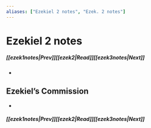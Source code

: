 ```yaml
---
aliases: ["Ezekiel 2 notes", "Ezek. 2 notes"]
---
```

# Ezekiel 2 notes
##### <span class=arrow-left></span>[[ezek1notes|Prev]]<span class=navigation-separator></span>[[ezek2|Read]]<span class=navigation-separator></span>[[ezek3notes|Next]]<span class=arrow-right></span>
- 
## Ezekiel’s Commission
- 
##### <span class=arrow-left></span>[[ezek1notes|Prev]]<span class=navigation-separator></span>[[ezek2|Read]]<span class=navigation-separator></span>[[ezek3notes|Next]]<span class=arrow-right></span>